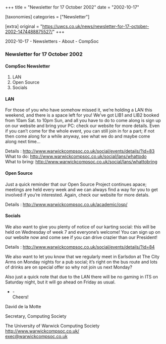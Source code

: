 +++
title = "Newsletter for 17 October 2002"
date = "2002-10-17"

[taxonomies]
categories = ["Newsletter"]

[extra]
original = "https://uwcs.co.uk/news/newsletter-for-17-october-2002-1474488875527/"
+++

2002-10-17 - Newsletters - About - CompSoc

### Newsletter for 17 October 2002

#### CompSoc Newsletter

1.  LAN
2.  Open Source
3.  Socials

#### LAN

For those of you who have somehow missed it, we’re holding a LAN this weekend, and there is a space left for you\! We’ve got LIB1 and LIB2 booked from 10am Sat. to 10pm Sun, and all you have to do to come along is sign up on our website and bring your PC: check our website for more details. Even if you can’t come for the whole event, you can still join in for a part; if not then come along for a while anyway, see what we do and maybe come along next time…

Details : <http://www.warwickcompsoc.co.uk/social/events/details/?id=83>  
What to do: <http://www.warwickcompsoc.co.uk/social/lans/whattodo>  
What to bring: <http://www.warwickcompsoc.co.uk/social/lans/whattobring>

#### Open Source

Just a quick reminder that our Open Source Project continues apace; meetings are held every week and we can always find a way for you to get involved if you’re interested. Again, check our website for more detals.

Details : <http://www.warwickcompsoc.co.uk/academic/osp/>

#### Socials

We also want to give you plenty of notice of our karting social: this will be held on Wednesday of week 7 and everyone’s welcome\! You can sign up on our website now and come see if you can drive crazier than our President\!

Details : <http://www.warwickcompsoc.co.uk/social/events/details/?id=84>

We also want to let you know that we regularly meet in Earlsdon at The City Arms on Monday nights for a pub social; it’s right on the bus route and lots of drinks are on special offer so why not join us next Monday?

Also just a quick note that due to the LAN there will be no gaming in ITS on Saturday night, but it will go ahead on Friday as usual.

  - \-  
    Cheers\!

David de la Motte

Secretary, Computing Society

The University of Warwick Computing Society  
http://www.warwickcompsoc.co.uk/  
exec@warwickcompsoc.co.uk
